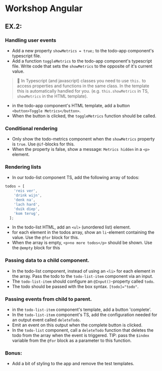 # Workshop Angular

## EX.2: 

### Handling user events 

- Add a new property `showMetrics = true;` to the todo-app component's typescript file.
- Add a function `toggleMetrics` to the todo-app component's typescript file. Write code that sets the `showMetrics` to the opposite of it's current value. 

> 🚨 In Typescript (and javascript) classes you need to use `this.` to access properties and functions in the same class. In the template this is automatically handled for you. (e.g. `this.showMetrics` in TS, `showMetrics` in the HTML template).

- in the todo-app component's HTML template, add a button `<button>Toggle Metrics</button>`.
- When the button is clicked, the `toggleMetrics` function should be called. 

### Conditional rendering

- Only show the todo-metrics component when the `showMetrics` property is `true`. Use `@if`-blocks for this.
- When the property is false, show a message: `Metrics hidden` in a `<p>` element.

### Rendering lists

- In our todo-list component TS, add the following array of todos: 
```ts
todos = [
    'reis ver',
    'drink wijn',
    'denk na',
    'lach hard',
    'duik diep',
    'kom terug',
  ];
```
- In the todo-list HTML, add an `<ul>` (unordered list) element. 
- for each element in the todos array, show an `li`-element containing the value. Use the `@for` block for this.
- When the array is empty, `<p>no more todos</p>` should be shown. Use the `@empty` block for this

### Passing data to a child component.

- In the todo-list component, instead of using an `<li>` for each element in the array. Pass the todo to the `todo-list-item` component via an input. 
- The `todo-list-item` should configure an `@Input()`-property called `todo`. 
- The todo should be passed with the box syntax. `[todo]="todo"`.

### Passing events from child to parent.
- in the `todo-list-item` component's template, add a button 'complete'. 
- In the `todo-list-item` component's TS, add the configuration needed for an output event called `deleteTodo`. 
- Emit an event on this output when the complete button is clicked.
- In the `todo-list` component, call a `deleteTodo` function that deletes the todo from the array when the event is triggered. TIP: pass the `$index` variable from the `@for` block as a parameter to this function.

### Bonus:
- Add a bit of styling to the app and remove the test templates. 
